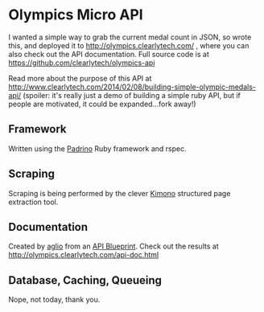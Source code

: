 # Olympics Micro API

I wanted a simple way to grab the current medal count in JSON, so wrote this, and deployed it to http://olympics.clearlytech.com/ , where you can also check out the API documentation.  Full source code is at https://github.com/clearlytech/olympics-api

Read more about the purpose of this API at http://www.clearlytech.com/2014/02/08/building-simple-olympic-medals-api/  (spoiler: it's really just a demo of building a simple ruby API, but if people are motivated, it could be expanded...fork away!)

## Framework

Written using the [Padrino](http://padrinorb.com/) Ruby framework and rspec.

## Scraping

Scraping is being performed by the clever [Kimono](http://www.kimonolabs.com/) structured page extraction tool.

## Documentation

Created by [aglio](https://github.com/danielgtaylor/aglio) from an [API Blueprint](http://apiblueprint.org/).  Check out the results at http://olympics.clearlytech.com/api-doc.html

## Database, Caching, Queueing

Nope, not today, thank you.
